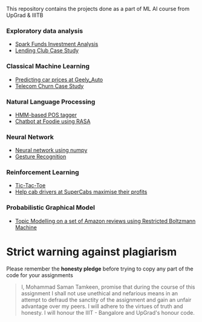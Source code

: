 This repository contains the projects done as a part of ML AI course from UpGrad & IIITB

### Exploratory data analysis
- [Spark Funds Investment Analysis](https://github.com/keensam04/ml-ai/tree/master/Spark_Funds_Investment_Analysis)
- [Lending Club Case Study](https://github.com/keensam04/ml-ai/tree/master/Lending_Club_Case_Study)

### Classical Machine Learning
- [Predicting car prices at Geely_Auto](https://github.com/keensam04/ml-ai/tree/master/Geely_Auto)
- [Telecom Churn Case Study](https://github.com/keensam04/ml-ai/tree/master/Telecom_Churn)

### Natural Language Processing
- [HMM-based POS tagger](https://github.com/keensam04/ml-ai/tree/master/HMM-based_POS_tagger)
- [Chatbot at Foodie using RASA](https://github.com/keensam04/ml-ai/tree/master/Foodie)

### Neural Network
- [Neural network using numpy](https://github.com/keensam04/ml-ai/tree/master/NN_Numpy)
- [Gesture Recognition](https://github.com/keensam04/ml-ai/tree/master/Gesture_Recognition)

### Reinforcement Learning
- [Tic-Tac-Toe](https://github.com/keensam04/ml-ai/tree/master/Tic-Tac-Toe)
- [Help cab drivers at SuperCabs maximise their profits](https://github.com/keensam04/ml-ai/tree/master/SuperCabs)

### Probabilistic Graphical Model
- [Topic Modelling on a set of Amazon reviews using Restricted Boltzmann Machine](https://github.com/keensam04/ml-ai/tree/master/TopicModelling_RBM)

# Strict warning against plagiarism
Please remember the **honesty pledge** before trying to copy any part of the code for your assignments
> I, Mohammad Saman Tamkeen, promise that during the course of this assignment I shall not use unethical and nefarious means in an attempt to defraud the sanctity of the assignment and gain an unfair advantage over my peers. I will adhere to the virtues of truth and honesty. I will honour the IIIT - Bangalore and UpGrad's honour code.

